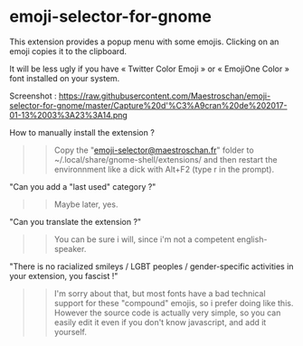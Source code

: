 # emoji-selector-for-gnome
This extension provides a popup menu with some emojis.
Clicking on an emoji copies it to the clipboard.

It will be less ugly if you have « Twitter Color Emoji » or « EmojiOne Color » font installed on your system.

Screenshot : https://raw.githubusercontent.com/Maestroschan/emoji-selector-for-gnome/master/Capture%20d'%C3%A9cran%20de%202017-01-13%2003%3A23%3A14.png

How to manually install the extension ?
>> Copy the "emoji-selector@maestroschan.fr" folder to ~/.local/share/gnome-shell/extensions/ and then restart the environnment like a dick with Alt+F2 (type r in the prompt).

"Can you add a "last used" category ?"
>> Maybe later, yes.

"Can you translate the extension ?"
>> You can be sure i will, since i'm not a competent english-speaker.

"There is no racialized smileys / LGBT peoples / gender-specific activities in your extension, you fascist !"
>> I'm sorry about that, but most fonts have a bad technical support for these "compound" emojis, so i prefer doing like this.
However the source code is actually very simple, so you can easily edit it even if you don't know javascript, and add it yourself.
